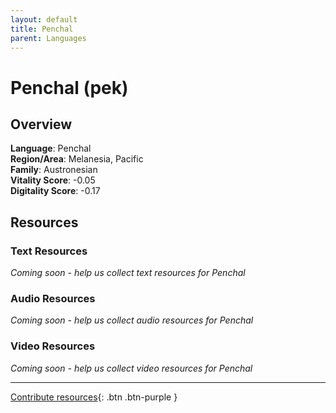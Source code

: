 ```yaml
---
layout: default
title: Penchal
parent: Languages
---
```


# Penchal (pek)

## Overview

**Language**: Penchal  
**Region/Area**: Melanesia, Pacific  
**Family**: Austronesian  
**Vitality Score**: -0.05  
**Digitality Score**: -0.17  

## Resources

### Text Resources
*Coming soon - help us collect text resources for Penchal*

### Audio Resources
*Coming soon - help us collect audio resources for Penchal*

### Video Resources
*Coming soon - help us collect video resources for Penchal*

---

[Contribute resources](https://fairtrain.github.io/){: .btn .btn-purple }
